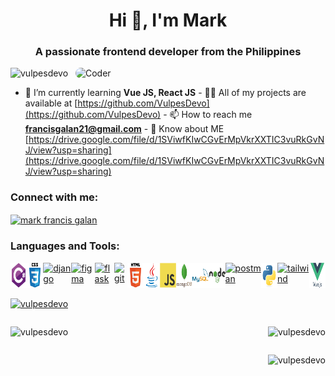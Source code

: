 <h1 align="center">Hi 👋, I'm Mark</h1>
<h3 align="center">A passionate frontend developer from the Philippines</h3>
<img
	align="right"
	alt="Coder"
	width="400"
	src="https://user-images.githubusercontent.com/74038190/225813708-98b745f2-7d22-48cf-9150-083f1b00d6c9.gif"
	style="border-radius: 20px"
/>

<p align="left">
	<img
		src="https://komarev.com/ghpvc/?username=vulpesdevo&label=Profile%20views&color=0e75b6&style=flat"
		alt="vulpesdevo"
	/>
</p>

- 🌱 I’m currently learning **Vue JS, React JS** - 👨‍💻 All of my projects are
available at [https://github.com/VulpesDevo](https://github.com/VulpesDevo) - 📫
How to reach me **francisgalan21@gmail.com** - 📄 Know about ME
[https://drive.google.com/file/d/1SViwfKIwCGvErMpVkrXXTIC3vuRkGvNJ/view?usp=sharing](https://drive.google.com/file/d/1SViwfKIwCGvErMpVkrXXTIC3vuRkGvNJ/view?usp=sharing)

<h3 align="left">Connect with me:</h3>
<p align="left">
	<a href="https://linkedin.com/in/mark francis galan" target="blank"
		><img
			align="center"
			src="https://raw.githubusercontent.com/rahuldkjain/github-profile-readme-generator/master/src/images/icons/Social/linked-in-alt.svg"
			alt="mark francis galan"
			height="30"
			width="40"
	/></a>
</p>

<h3 align="left">Languages and Tools:</h3>
<p align="left" style="display: flex; justify-content: space-evenly; width: 100%;">
	<a href="https://www.w3schools.com/cs/" target="_blank" rel="noreferrer">
		<img
			src="https://raw.githubusercontent.com/devicons/devicon/master/icons/csharp/csharp-original.svg"
			alt="csharp"
			width="40"
			height="40"
		/>
	</a>
	<a href="https://www.w3schools.com/css/" target="_blank" rel="noreferrer">
		<img
			src="https://raw.githubusercontent.com/devicons/devicon/master/icons/css3/css3-original-wordmark.svg"
			alt="css3"
			width="40"
			height="40"
		/>
	</a>
	<a href="https://www.djangoproject.com/" target="_blank" rel="noreferrer">
		<img
			src="https://cdn.worldvectorlogo.com/logos/django.svg"
			alt="django"
			width="40"
			height="40"
		/>
	</a>
	<a href="https://www.figma.com/" target="_blank" rel="noreferrer">
		<img
			src="https://www.vectorlogo.zone/logos/figma/figma-icon.svg"
			alt="figma"
			width="40"
			height="40"
		/>
	</a>
	<a
		href="https://flask.palletsprojects.com/"
		target="_blank"
		rel="noreferrer"
	>
		<img
			src="https://www.vectorlogo.zone/logos/pocoo_flask/pocoo_flask-icon.svg"
			alt="flask"
			width="40"
			height="40"
		/>
	</a>
	<a href="https://git-scm.com/" target="_blank" rel="noreferrer">
		<img
			src="https://www.vectorlogo.zone/logos/git-scm/git-scm-icon.svg"
			alt="git"
			width="40"
			height="40"
		/>
	</a>
	<a href="https://www.w3.org/html/" target="_blank" rel="noreferrer">
		<img
			src="https://raw.githubusercontent.com/devicons/devicon/master/icons/html5/html5-original-wordmark.svg"
			alt="html5"
			width="40"
			height="40"
		/>
	</a>
	<a href="https://www.java.com" target="_blank" rel="noreferrer">
		<img
			src="https://raw.githubusercontent.com/devicons/devicon/master/icons/java/java-original.svg"
			alt="java"
			width="40"
			height="40"
		/>
	</a>
	<a
		href="https://developer.mozilla.org/en-US/docs/Web/JavaScript"
		target="_blank"
		rel="noreferrer"
	>
		<img
			src="https://raw.githubusercontent.com/devicons/devicon/master/icons/javascript/javascript-original.svg"
			alt="javascript"
			width="40"
			height="40"
		/>
	</a>
	<a href="https://www.mongodb.com/" target="_blank" rel="noreferrer">
		<img
			src="https://raw.githubusercontent.com/devicons/devicon/master/icons/mongodb/mongodb-original-wordmark.svg"
			alt="mongodb"
			width="40"
			height="40"
		/>
	</a>
	<a href="https://www.mysql.com/" target="_blank" rel="noreferrer">
		<img
			src="https://raw.githubusercontent.com/devicons/devicon/master/icons/mysql/mysql-original-wordmark.svg"
			alt="mysql"
			width="40"
			height="40"
		/>
	</a>
	<a href="https://nodejs.org" target="_blank" rel="noreferrer">
		<img
			src="https://raw.githubusercontent.com/devicons/devicon/master/icons/nodejs/nodejs-original-wordmark.svg"
			alt="nodejs"
			width="40"
			height="40"
		/>
	</a>
	<a href="https://postman.com" target="_blank" rel="noreferrer">
		<img
			src="https://www.vectorlogo.zone/logos/getpostman/getpostman-icon.svg"
			alt="postman"
			width="40"
			height="40"
		/>
	</a>
	<a href="https://www.python.org" target="_blank" rel="noreferrer">
		<img
			src="https://raw.githubusercontent.com/devicons/devicon/master/icons/python/python-original.svg"
			alt="python"
			width="40"
			height="40"
		/>
	</a>
	<a href="https://tailwindcss.com/" target="_blank" rel="noreferrer">
		<img
			src="https://www.vectorlogo.zone/logos/tailwindcss/tailwindcss-icon.svg"
			alt="tailwind"
			width="40"
			height="40"
		/>
	</a>
	<a href="https://vuejs.org/" target="_blank" rel="noreferrer">
		<img
			src="https://raw.githubusercontent.com/devicons/devicon/master/icons/vuejs/vuejs-original-wordmark.svg"
			alt="vuejs"
			width="40"
			height="40"
		/>
	</a>
</p>
<p align="left">
	<a href="https://github.com/ryo-ma/github-profile-trophy">
		<img
			src="https://github-profile-trophy.vercel.app/?username=vulpesdevo&theme=darkhub"
			alt="vulpesdevo"
		/>
	</a>
</p>
<div style="display: flex; flex-direction: column">
	<div
		style="
			display: flex;
			justify-content: space-between;
			align-items: center;
			margin: 0;
			padding: 0;
		"
	>
		<p>
			<img
				src="https://github-readme-stats.vercel.app/api?username=vulpesdevo&show_icons=true&locale=en&bg_color=1a1b27&text_color=ffffff"
				alt="vulpesdevo"
			/>
		</p>
		<p>
			<img
				src="https://github-readme-streak-stats.herokuapp.com/?user=vulpesdevo&background=1a1b27&stroke=ffffff&ring=ffffff&fire=ffffff&currStreakNum=ffffff&sideNums=ffffff&currStreakLabel=ffffff&sideLabels=ffffff&dates=ffffff"
				alt="vulpesdevo"
			/>
		</p>
	</div>
	<p>
		<img
			align="right"
			src="https://github-readme-stats.vercel.app/api/top-langs?username=vulpesdevo&show_icons=true&locale=en&layout=compact&bg_color=1a1b27&text_color=ffffff"
			alt="vulpesdevo"
		/>
	</p>
</div>
